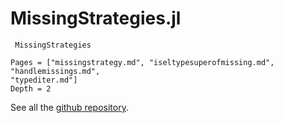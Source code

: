 # MissingStrategies.jl

```@docs
 MissingStrategies
```

```@contents
Pages = ["missingstrategy.md", "iseltypesuperofmissing.md", "handlemissings.md", 
"typediter.md"]
Depth = 2
```

See all the [github repository](https://github.com/bgctw/MissingStrategies.jl).

